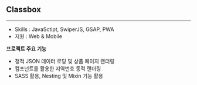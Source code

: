 ## Classbox

---

- Skills : JavaSctipt, SwiperJS, GSAP, PWA
- 지원 : Web & Mobile

**프로젝트 주요 기능**

- 정적 JSON 데이터 로딩 및 상품 페이지 랜더링
- 컴포넌트를 활용한 지역번호 동적 랜더링
- SASS 활용, Nesting 및 Mixin 기능 활용
